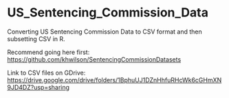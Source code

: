 # US_Sentencing_Commission_Data
Converting US Sentencing Commission Data to CSV format and then subsetting CSV in R. 

Recommend going here first: https://github.com/khwilson/SentencingCommissionDatasets

Link to CSV files on GDrive: https://drive.google.com/drive/folders/1BphuUJ1DZnHhfuRHcWk6cGHmXN9JD4DZ?usp=sharing
